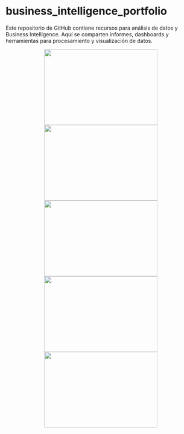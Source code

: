 # business_intelligence_portfolio
Este repositorio de GitHub contiene recursos para análisis de datos y Business Intelligence. Aquí se comparten informes, dashboards y herramientas para procesamiento y visualización de datos. 

<div align="center">  
  
<img src="https://github.com/estebanferraz1/portafolio_business_intelligence/assets/125892411/e79a83b5-bc69-485a-a4f2-85f26129e176" width="300" height="200">

<img src="https://github.com/estebanferraz1/portafolio_business_intelligence/assets/125892411/2be28b91-a234-487e-9729-05b7bc314397" width="300" height="200">

<img src="https://github.com/estebanferraz1/portafolio_business_intelligence/assets/125892411/52416cff-b511-402d-825e-a41d2d039e45" width="300" height="200">

<img src="https://github.com/estebanferraz1/portafolio_business_intelligence/assets/125892411/267adeba-9dbe-46ff-baf0-bbd62938ab3a" width="300" height="200">

<img src="https://github.com/estebanferraz1/portafolio_business_intelligence/assets/125892411/ed2f35e0-6a99-422a-9262-96b87c3d4b17" width="300" height="200">
</div> 
